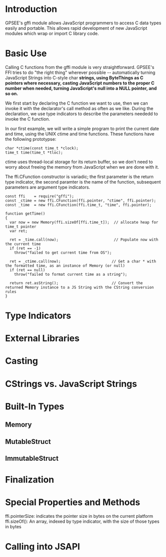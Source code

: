 # Introduction #

GPSEE's gffi module allows JavaScript programmers to access C data types easily and portable. This allows rapid development of new JavaScript modules which wrap or import C library code.

# Basic Use #

Calling C functions from the gffi module is very straightforward.  GPSEE's FFI tries to do "the right thing" wherever possible -- automatically turning JavaScript Strings into C-style char **strings, using ByteThings as C pointers where necessary, casting JavaScript numbers to the proper C number when needed, turning JavaScript's null into a NULL pointer, and so on.**

We first start by declaring the C function we want to use, then we can invoke it with the declarator's call method as often as we like. During the declaration, we use type indicators to describe the parameters neededd to invoke the C function.

In our first example, we will write a simple program to print the current date and time, using the UNIX ctime and time functions.   These functions have the following prototypse:
```
char *ctime(const time_t *clock);
time_t time(time_t *tloc);
```

ctime uses thread-local storage for its return buffer, so we don't need to worry about freeing the memory from JavaScript when we are done with it.

The ffi.CFunction constructor is variadic; the first parameter is the return type indicator, the second paramter is the name of the function, subsequent parameters are argument type indicators.

```
const ffi    = require("gffi");
const _ctime = new ffi.CFunction(ffi.pointer, "ctime", ffi.pointer);
const _time  = new ffi.CFunction(ffi.time_t, "time", ffi.pointer);

function getTime()
{
  var now = new Memory(ffi.sizeOf[ffi.time_t]);  // allocate heap for time_t pointer
  var ret;

  ret = _time.call(now);                         // Populate now with the current time
  if (ret == -1)
    throw("failed to get current time from OS");

  ret = _ctime.call(now);                       // Get a char * with the formatted time, as an instance of Memory (or null)
  if (ret == null)
    throw("failed to format current time as a string");

  return ret.asString();                        // Convert the returned Memory instance to a JS String with the CString conversion rules
}
```

# Type Indicators #

# External Libraries #

# Casting #

# CStrings vs. JavaScript Strings #

# Built-In Types #
## Memory ##
## MutableStruct ##
## ImmutableStruct ##

# Finalization #

# Special Properties and Methods #
ffi.pointerSize: indicates the pointer size in bytes on the current platform
ffi.sizeOf(): An array, indexed by type indicator, with the size of those types in bytes

# Calling into JSAPI #